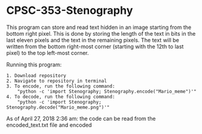 # CPSC-353-Stenography

This program can store and read text hidden in an image starting from the bottom right pixel.
This is done by storing the length of the text in bits in the last eleven pixels
and the text in the remaining pixels.
The text will be written from the bottom right-most corner (starting with the 12th to last pixel) to the
top left-most corner.

Running this program:

    1. Download repository
    2. Navigate to repository in terminal
    3. To encode, run the following command:
        "python -c 'import Stenography; Stenography.encode("Mario_meme")'"
    4. To decode, run the following command:
        "python -c 'import Stenography; Stenography.decode("Mario_meme.png")'"
        
As of April 27, 2018 2:36 am: the code can be read from the encoded_text.txt file and encoded
